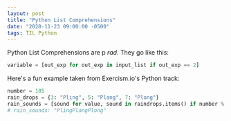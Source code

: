 ```yaml
---
layout: post
title: "Python List Comprehensions"
date: "2020-11-23 09:00:00 -0500"
tags: TIL Python
---
```


Python List Comprehensions are p _rad_. They go like this:

```python
variable = [out_exp for out_exp in input_list if out_exp == 2]
```

Here's a fun example taken from Exercism.io's Python track:

```python
number = 105
rain_drops = {3: "Pling", 5: "Plang", 7: "Plong"}
rain_sounds = [sound for value, sound in raindrops.items() if number % value == 0]
# rain_sounds: "PlingPlangPlong"
```
